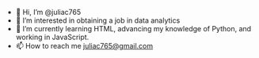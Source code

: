 - 👋 Hi, I’m @juliac765
- 👀 I’m interested in obtaining a job in data analytics 
- 🌱 I’m currently learning HTML, advancing my knowledge of Python, and working in JavaScript.
- 📫 How to reach me juliac765@gmail.com

<!---
juliac765/juliac765 is a ✨ special ✨ repository because its `README.md` (this file) appears on your GitHub profile.
You can click the Preview link to take a look at your changes.
--->
